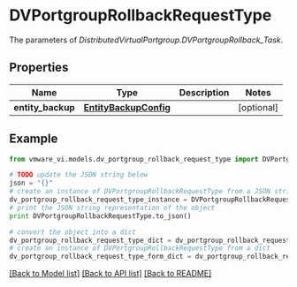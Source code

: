 # DVPortgroupRollbackRequestType

The parameters of *DistributedVirtualPortgroup.DVPortgroupRollback_Task*. 

## Properties
Name | Type | Description | Notes
------------ | ------------- | ------------- | -------------
**entity_backup** | [**EntityBackupConfig**](EntityBackupConfig.md) |  | [optional] 

## Example

```python
from vmware_vi.models.dv_portgroup_rollback_request_type import DVPortgroupRollbackRequestType

# TODO update the JSON string below
json = "{}"
# create an instance of DVPortgroupRollbackRequestType from a JSON string
dv_portgroup_rollback_request_type_instance = DVPortgroupRollbackRequestType.from_json(json)
# print the JSON string representation of the object
print DVPortgroupRollbackRequestType.to_json()

# convert the object into a dict
dv_portgroup_rollback_request_type_dict = dv_portgroup_rollback_request_type_instance.to_dict()
# create an instance of DVPortgroupRollbackRequestType from a dict
dv_portgroup_rollback_request_type_form_dict = dv_portgroup_rollback_request_type.from_dict(dv_portgroup_rollback_request_type_dict)
```
[[Back to Model list]](../README.md#documentation-for-models) [[Back to API list]](../README.md#documentation-for-api-endpoints) [[Back to README]](../README.md)



